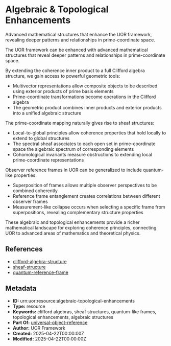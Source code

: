 # Algebraic & Topological Enhancements

Advanced mathematical structures that enhance the UOR framework, revealing deeper patterns and relationships in prime-coordinate space.

The UOR framework can be enhanced with advanced mathematical structures that reveal deeper patterns and relationships in prime-coordinate space.

By extending the coherence inner product to a full Clifford algebra structure, we gain access to powerful geometric tools:

- Multivector representations allow composite objects to be described using exterior products of prime basis elements
- Prime-coordinate transformations become operations in the Clifford algebra
- The geometric product combines inner products and exterior products into a unified algebraic structure

The prime-coordinate mapping naturally gives rise to sheaf structures:

- Local-to-global principles allow coherence properties that hold locally to extend to global structures
- The spectral sheaf associates to each open set in prime-coordinate space the algebraic spectrum of corresponding elements
- Cohomological invariants measure obstructions to extending local prime-coordinate representations

Observer reference frames in UOR can be generalized to include quantum-like properties:

- Superposition of frames allows multiple observer perspectives to be combined coherently
- Reference frame entanglement creates correlations between different observer frames
- Measurement-like collapse occurs when selecting a specific frame from superpositions, revealing complementary structure properties

These algebraic and topological enhancements provide a richer mathematical landscape for exploring coherence principles, connecting UOR to advanced areas of mathematics and theoretical physics.

## References

- [clifford-algebra-structure](./clifford-algebra-structure.md)
- [sheaf-structure](./sheaf-structure.md)
- [quantum-reference-frame](./quantum-reference-frame.md)

## Metadata

- **ID:** urn:uor:resource:algebraic-topological-enhancements
- **Type:** resource
- **Keywords:** clifford algebras, sheaf structures, quantum-like frames, topological enhancements, algebraic structures
- **Part Of:** [universal-object-reference](../Topics/universal-object-reference.md)
- **Author:** UOR Framework
- **Created:** 2025-04-22T00:00:00Z
- **Modified:** 2025-04-22T00:00:00Z
